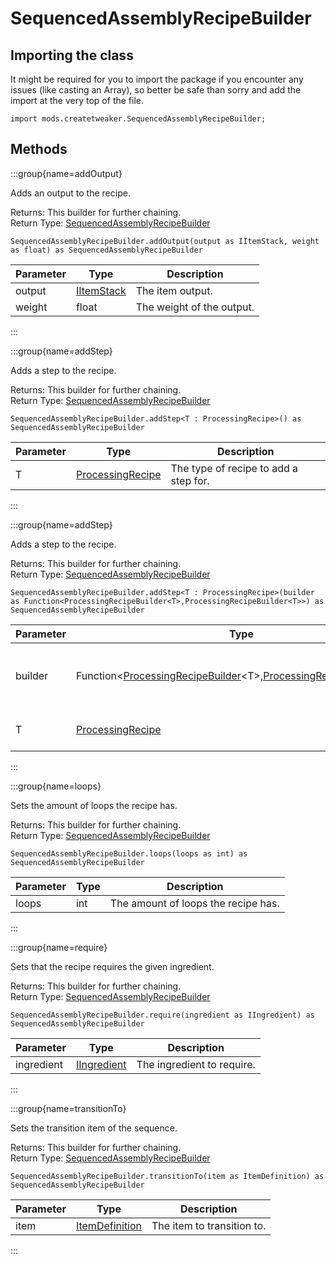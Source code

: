 # SequencedAssemblyRecipeBuilder

## Importing the class

It might be required for you to import the package if you encounter any issues (like casting an Array), so better be safe than sorry and add the import at the very top of the file.
```zenscript
import mods.createtweaker.SequencedAssemblyRecipeBuilder;
```


## Methods

:::group{name=addOutput}

Adds an output to the recipe.

Returns: This builder for further chaining.  
Return Type: [SequencedAssemblyRecipeBuilder](/mods/createtweaker/recipe/SequencedAssemblyRecipeBuilder)

```zenscript
SequencedAssemblyRecipeBuilder.addOutput(output as IItemStack, weight as float) as SequencedAssemblyRecipeBuilder
```

| Parameter | Type | Description |
|-----------|------|-------------|
| output | [IItemStack](/vanilla/api/item/IItemStack) | The item output. |
| weight | float | The weight of the output. |


:::

:::group{name=addStep}

Adds a step to the recipe.

Returns: This builder for further chaining.  
Return Type: [SequencedAssemblyRecipeBuilder](/mods/createtweaker/recipe/SequencedAssemblyRecipeBuilder)

```zenscript
SequencedAssemblyRecipeBuilder.addStep<T : ProcessingRecipe>() as SequencedAssemblyRecipeBuilder
```

| Parameter | Type | Description |
|-----------|------|-------------|
| T | [ProcessingRecipe](/mods/createtweaker/recipe/type/ProcessingRecipe) | The type of recipe to add a step for. |


:::

:::group{name=addStep}

Adds a step to the recipe.

Returns: This builder for further chaining.  
Return Type: [SequencedAssemblyRecipeBuilder](/mods/createtweaker/recipe/SequencedAssemblyRecipeBuilder)

```zenscript
SequencedAssemblyRecipeBuilder.addStep<T : ProcessingRecipe>(builder as Function<ProcessingRecipeBuilder<T>,ProcessingRecipeBuilder<T>>) as SequencedAssemblyRecipeBuilder
```

| Parameter | Type | Description |
|-----------|------|-------------|
| builder | Function&lt;[ProcessingRecipeBuilder](/mods/createtweaker/recipe/ProcessingRecipeBuilder)&lt;T&gt;,[ProcessingRecipeBuilder](/mods/createtweaker/recipe/ProcessingRecipeBuilder)&lt;T&gt;&gt; | The recipe builder to allow configuration of the recipe. |
| T | [ProcessingRecipe](/mods/createtweaker/recipe/type/ProcessingRecipe) | The type of recipe to add a step for. |


:::

:::group{name=loops}

Sets the amount of loops the recipe has.

Returns: This builder for further chaining.  
Return Type: [SequencedAssemblyRecipeBuilder](/mods/createtweaker/recipe/SequencedAssemblyRecipeBuilder)

```zenscript
SequencedAssemblyRecipeBuilder.loops(loops as int) as SequencedAssemblyRecipeBuilder
```

| Parameter | Type | Description |
|-----------|------|-------------|
| loops | int | The amount of loops the recipe has. |


:::

:::group{name=require}

Sets that the recipe requires the given ingredient.

Returns: This builder for further chaining.  
Return Type: [SequencedAssemblyRecipeBuilder](/mods/createtweaker/recipe/SequencedAssemblyRecipeBuilder)

```zenscript
SequencedAssemblyRecipeBuilder.require(ingredient as IIngredient) as SequencedAssemblyRecipeBuilder
```

| Parameter | Type | Description |
|-----------|------|-------------|
| ingredient | [IIngredient](/vanilla/api/ingredient/IIngredient) | The ingredient to require. |


:::

:::group{name=transitionTo}

Sets the transition item of the sequence.

Returns: This builder for further chaining.  
Return Type: [SequencedAssemblyRecipeBuilder](/mods/createtweaker/recipe/SequencedAssemblyRecipeBuilder)

```zenscript
SequencedAssemblyRecipeBuilder.transitionTo(item as ItemDefinition) as SequencedAssemblyRecipeBuilder
```

| Parameter | Type | Description |
|-----------|------|-------------|
| item | [ItemDefinition](/vanilla/api/item/ItemDefinition) | The item to transition to. |


:::


